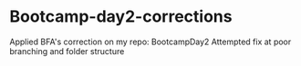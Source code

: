 # Bootcamp-day2-corrections
Applied BFA's correction on my repo: BootcampDay2
Attempted fix at poor branching and folder structure
